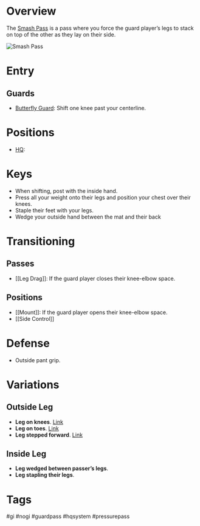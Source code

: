 # Overview
The <u>Smash Pass</u> is a pass where you force the guard player’s legs to stack on top of the other as they lay on their side.

![Smash Pass](https://evolve-mma.com/wp-content/uploads/2022/05/smash-pass.jpg)
# Entry
## Guards
- [Butterfly Guard](obsidian://open?vault=Obsidian-BJJ-Notes&file=Guards%2FButterfly%20Guard): Shift one knee past your centerline.
# Positions
- [HQ](obsidian://open?vault=Obsidian-BJJ-Notes&file=Positions%2FHeadquarters):
# Keys
- When shifting, post with the inside hand.
- Press all your weight onto their legs and position your chest over their knees.
- Staple their feet with your legs.
- Wedge your outside hand between the mat and their back
# Transitioning
## Passes
- [[Leg Drag]]: If the guard player closes their knee-elbow space.
## Positions
- [[Mount]]: If the guard player opens their knee-elbow space.
- [[Side Control]]
# Defense
- Outside pant grip.
# Variations
## Outside Leg
- **Leg on knees**. [Link](https://www.youtube.com/shorts/xhXX01pd69k)
- **Leg on toes**. [Link](https://www.youtube.com/shorts/pEF5JL4RJ4c)
- **Leg stepped forward**. [Link](https://youtu.be/gXpBhuoXJM4?si=35VRbDQY4Rv4H8hI&t=39)
## Inside Leg
- **Leg wedged between passer’s legs**.
- **Leg stapling their legs**.
# Tags
#gi #nogi #guardpass #hqsystem #pressurepass 